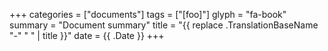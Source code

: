 +++
categories = ["documents"]
tags = ["[foo]"]
glyph = "fa-book"
summary = "Document summary"
title = "{{ replace .TranslationBaseName "-" " " | title }}"
date = {{ .Date }}
+++